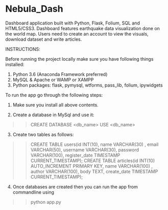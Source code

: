 # Nebula_Dash
Dashboard application built with Python, Flask, Folium, SQL and HTML5/CSS3. Dashboard features earthquake data visualization done on the world map. Users need to create an account to view the visuals, download dataset and write articles.

INSTRUCTIONS:

Before running the project locally make sure you have following things installed:
1. Python 3.6 (Anaconda Framework preferred)
2. MySQL & Apache or WAMP or XAMPP
3. Python packages:
  flask, pymysql, wtforms, pass_lib, folium, ipywidgets
  

To run the app go through the following steps:
1. Make sure you install all above contents.

2. Create a database in MySql and use it:
>> CREATE DATABASE <db_name>
>> USE <db_name>

3. Create two tables as follows:
>> CREATE TABLE users(id INT(10), name VARCHAR(30) , email VARCHAR(50), username VARCHAR(30), password VARCHAR(100), register_date TIMESTAMP CURRENT_TIMESTAMP);
>> CREATE TABLE articles(id INT(10) AUTO_INCREMENT PRIMARY KEY, name VARCHAR(100) , author VARCHAR(100), body TEXT, create_date TIMESTAMP CURRENT_TIMESTAMP);

4. Once databases are created then you can run the app from commandline using
  >> python app.py
